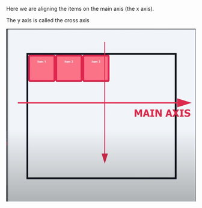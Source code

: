 Here we are aligning the items on the main axis (the x axis).

The y axis is called the cross axis

![Flex Box diagram x axis is the main axis and the y axis is the cross axis](Main_Axis_Flex_Box_CSS.png)